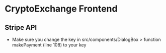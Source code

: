 # CryptoExchange Frontend

## Stripe API
  - Make sure you change the key in src/components/DialogBox > function makePayment (line 108) to your key
